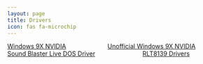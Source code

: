 ```yaml
---
layout: page
title: Drivers
icon: fas fa-microchip
---
```

<a name="drivers"></a>
  <div class="columns">
    <div class="column">
      <a class="button is-large is-fullwidth is-rounded" href="https://cdn.discordapp.com/attachments/251863047587627008/475635694677786634/81.98_forceware_win9x_english.exe" target="_blank"><span>Windows 9X NVIDIA</span></a>
    </div>
    <div class="column">
      <a class="button is-large is-fullwidth is-rounded" href="https://drive.google.com/uc?authuser=0&id=0BxP1VJf8kaXoVGhvYmtGUXM5Z2M&export=download" target="_blank"><span>Unofficial Windows 9X NVIDIA</span></a>
    </div>
  </div>
  <div class="columns">
    <div class="column">
      <a class="button is-large is-fullwidth is-rounded" href="https://cdn.discordapp.com/attachments/251863047587627008/475640574049779742/SBLiveDOSDriver.zip" target="_blank"><span>Sound Blaster Live DOS Driver</span></a>
    </div>
    <div class="column">
      <a class="button is-large is-fullwidth is-rounded" href="https://cdn.discordapp.com/attachments/251863047587627008/475640063145934858/Realtek8139.zip" target="_blank"><span>RLT8139 Drivers</span></a>
    </div>
  </div>
